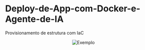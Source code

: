 # Deploy-de-App-com-Docker-e-Agente-de-IA
Provisionamento de estrutura com IaC
<div align="center">
  <img src="https://github.com/CamilaDeAlm/Automacao-de-fluxo-de-trabalho-no-Salesforce/blob/main/folder/Captura%20de%20tela%202024-11-14%20085409.png" alt="Exemplo" width="largura" height="altura">
</div>
